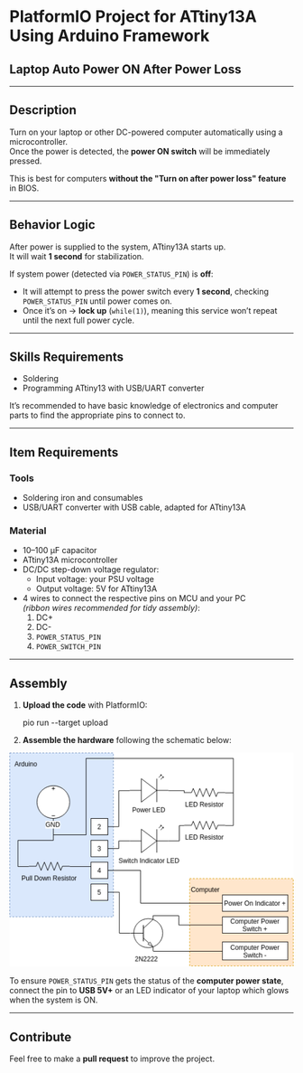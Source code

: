 # PlatformIO Project for ATtiny13A Using Arduino Framework  
## Laptop Auto Power ON After Power Loss

---

## Description

Turn on your laptop or other DC-powered computer automatically using a microcontroller.  
Once the power is detected, the **power ON switch** will be immediately pressed.  

This is best for computers **without the "Turn on after power loss" feature** in BIOS.

---

## Behavior Logic

After power is supplied to the system, ATtiny13A starts up.  
It will wait **1 second** for stabilization.

If system power (detected via `POWER_STATUS_PIN`) is **off**:

- It will attempt to press the power switch every **1 second**, checking `POWER_STATUS_PIN` until power comes on.
- Once it’s on → **lock up** (`while(1)`), meaning this service won’t repeat until the next full power cycle.

---

## Skills Requirements

- Soldering
- Programming ATtiny13 with USB/UART converter  

It’s recommended to have basic knowledge of electronics and computer parts to find the appropriate pins to connect to.

---

## Item Requirements

### Tools

- Soldering iron and consumables
- USB/UART converter with USB cable, adapted for ATtiny13A

### Material

- 10–100 µF capacitor
- ATtiny13A microcontroller
- DC/DC step-down voltage regulator:
  - Input voltage: your PSU voltage
  - Output voltage: 5V for ATtiny13A
- 4 wires to connect the respective pins on MCU and your PC  
  *(ribbon wires recommended for tidy assembly)*:
  1. DC+
  2. DC-
  3. `POWER_STATUS_PIN`
  4. `POWER_SWITCH_PIN`

---

## Assembly

1. **Upload the code** with PlatformIO:

    pio run --target upload

2. **Assemble the hardware** following the schematic below:

![Schematic](img/pcswitch.png)

To ensure `POWER_STATUS_PIN` gets the status of the **computer power state**, connect the pin to **USB 5V+** or an LED indicator of your laptop which glows when the system is ON.

---

## Contribute

Feel free to make a **pull request** to improve the project.
